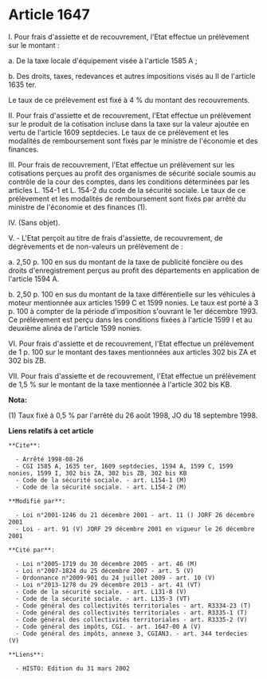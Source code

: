 # Article 1647

I. Pour frais d'assiette et de recouvrement, l'Etat effectue un prélèvement sur le montant :

a. De la taxe locale d'équipement visée à l'article 1585 A ;

b. Des droits, taxes, redevances et autres impositions visés au II de l'article 1635 ter.

Le taux de ce prélèvement est fixé à 4 % du montant des recouvrements.

II. Pour frais d'assiette et de recouvrement, l'Etat effectue un prélèvement sur le produit de la cotisation incluse dans la
taxe sur la valeur ajoutée en vertu de l'article 1609 septdecies. Le taux de ce prélèvement et les modalités de remboursement
sont fixés par le ministre de l'économie et des finances.

III. Pour frais de recouvrement, l'Etat effectue un prélèvement sur les cotisations perçues au profit des organismes de
sécurité sociale soumis au contrôle de la cour des comptes, dans les conditions déterminées par les articles L. 154-1 et L.
154-2 du code de la sécurité sociale. Le taux de ce prélèvement et les modalités de remboursement sont fixés par arrêté du
ministre de l'économie et des finances (1).

IV. (Sans objet).

V. - L'Etat perçoit au titre de frais d'assiette, de recouvrement, de dégrèvements et de non-valeurs un prélèvement de :

a. 2,50 p. 100 en sus du montant de la taxe de publicité foncière ou des droits d'enregistrement perçus au profit des
départements en application de l'article 1594 A.

b. 2,50 p. 100 en sus du montant de la taxe différentielle sur les véhicules à moteur mentionnée aux articles 1599 C et 1599
nonies. Le taux est porté à 3 p. 100 à compter de la période d'imposition s'ouvrant le 1er décembre 1993. Ce prélèvement est
perçu dans les conditions fixées à l'article 1599 I et au deuxième alinéa de l'article 1599 nonies.

VI. Pour frais d'assiette et de recouvrement, l'Etat effectue un prélèvement de 1 p. 100 sur le montant des taxes mentionnées
aux articles 302 bis ZA et 302 bis ZB.

VII. Pour frais d'assiette et de recouvrement, l'Etat effectue un prélèvement de 1,5 % sur le montant de la taxe mentionnée à
l'article 302 bis KB.

**Nota:**

(1) Taux fixé à 0,5 % par l'arrêté du 26 août 1998, JO du 18 septembre 1998.

**Liens relatifs à cet article**

	**Cite**:

	  - Arrêté 1998-08-26
	  - CGI 1585 A, 1635 ter, 1609 septdecies, 1594 A, 1599 C, 1599 nonies, 1599 I, 302 bis ZA, 302 bis ZB, 302 bis KB
	  - Code de la sécurité sociale. - art. L154-1 (M)
	  - Code de la sécurité sociale. - art. L154-2 (M)

	**Modifié par**:

	  - Loi n°2001-1246 du 21 décembre 2001 - art. 11 () JORF 26 décembre 2001
	  - Loi - art. 91 (V) JORF 29 décembre 2001 en vigueur le 26 décembre 2001

	**Cité par**:

	  - Loi n°2005-1719 du 30 décembre 2005 - art. 46 (M)
	  - Loi n°2007-1824 du 25 décembre 2007 - art. 5 (V)
	  - Ordonnance n°2009-901 du 24 juillet 2009 - art. 10 (V)
	  - Loi n°2013-1278 du 29 décembre 2013 - art. 41 (VT)
	  - Code de la sécurité sociale. - art. L131-8 (V)
	  - Code de la sécurité sociale. - art. L135-3 (VT)
	  - Code général des collectivités territoriales - art. R3334-23 (T)
	  - Code général des collectivités territoriales - art. R3335-1 (T)
	  - Code général des collectivités territoriales - art. R3335-2 (V)
	  - Code général des impôts, CGI. - art. 1647-00 A (V)
	  - Code général des impôts, annexe 3, CGIAN3. - art. 344 terdecies (V)

	**Liens**:

	  - HISTO: Edition du 31 mars 2002
